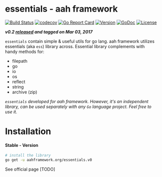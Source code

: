 # essentials - aah framework

[![Build Status](https://travis-ci.org/go-aah/essentials.svg?branch=master)](https://travis-ci.org/go-aah/essentials) [![codecov](https://codecov.io/gh/go-aah/essentials/branch/master/graph/badge.svg)](https://codecov.io/gh/go-aah/essentials/branch/master) [![Go Report Card](https://goreportcard.com/badge/aahframework.org/essentials)](https://goreportcard.com/report/aahframework.org/essentials)
[![Version](https://img.shields.io/badge/version-0.2-blue.svg)](https://github.com/go-aah/essentials/releases/latest) [![GoDoc](https://godoc.org/aahframework.org/essentials?status.svg)](https://godoc.org/aahframework.org/essentials)  [![License](https://img.shields.io/github/license/go-aah/essentials.svg)](LICENSE)

***v0.2 [released](https://github.com/go-aah/essentials/releases/latest) and tagged on Mar 03, 2017***

`essentials` contain simple & useful utils for go lang. aah framework utilizes essentials (aka `ess`) library across. Essential library complements with handy methods for:
* filepath
* go
* io
* os
* reflect
* string
* archive (zip)

*`essentials` developed for aah framework. However, it's an independent library, can be used separately with any `Go` language project. Feel free to use it.*

# Installation
#### Stable - Version
```sh
# install the library
go get -u aahframework.org/essentials.v0
```

See official page [TODO]
